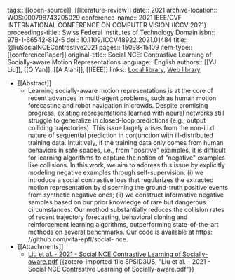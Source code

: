 tags:: [[open-source]], [[literature-review]]
date:: 2021
archive-location:: WOS:000798743205029
conference-name:: 2021 IEEE/CVF INTERNATIONAL CONFERENCE ON COMPUTER VISION (ICCV 2021)
proceedings-title:: Swiss Federal Institutes of Technology Domain
isbn:: 978-1-66542-812-5
doi:: 10.1109/ICCV48922.2021.01484
title:: @liuSocialNCEContrastive2021
pages:: 15098-15109
item-type:: [[conferencePaper]]
original-title:: Social NCE: Contrastive Learning of Socially-aware Motion Representations
language:: English
authors:: [[YJ Liu]], [[Q Yan]], [[A Alahi]], [[IEEE]]
links:: [Local library](zotero://select/library/items/37MHRC99), [Web library](https://www.zotero.org/users/10791428/items/37MHRC99)

- [[Abstract]]
	- Learning socially-aware motion representations is at the core of recent advances in multi-agent problems, such as human motion forecasting and robot navigation in crowds. Despite promising progress, existing representations learned with neural networks still struggle to generalize in closed-loop predictions (e.g., output colliding trajectories). This issue largely arises from the non-i.i.d. nature of sequential prediction in conjunction with ill-distributed training data. Intuitively, if the training data only comes from human behaviors in safe spaces, i.e., from "positive" examples, it is difficult for learning algorithms to capture the notion of "negative" examples like collisions. In this work, we aim to address this issue by explicitly modeling negative examples through self-supervision: (i) we introduce a social contrastive loss that regularizes the extracted motion representation by discerning the ground-truth positive events from synthetic negative ones; (ii) we construct informative negative samples based on our prior knowledge of rare but dangerous circumstances. Our method substantially reduces the collision rates of recent trajectory forecasting, behavioral cloning and reinforcement learning algorithms, outperforming state-of-the-art methods on several benchmarks. Our code is available at https: //github.com/vita-epfl/social- nce.
- [[Attachments]]
	- [Liu et al. - 2021 - Social NCE Contrastive Learning of Socially-aware.pdf](https://arxiv.org/pdf/2012.11717) {{zotero-imported-file 8PSID3US, "Liu et al. - 2021 - Social NCE Contrastive Learning of Socially-aware.pdf"}}